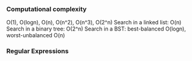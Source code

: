 ### Computational complexity
O(1), O(logn), O(n), O(n^2), O(n^3), O(2^n)
Search in a linked list: O(n)
Search in a binary tree: O(2^n)
Search in a BST: best-balanced O(logn), worst-unbalanced O(n)


### Regular Expressions
